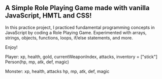 ## A Simple Role Playing Game made with vanilla JavaScript, HMTL and CSS!

In this practice project, I practiced fundamental programming concepts in JavaScript by coding a Role Playing Game. Experimented with arrays, strings, objects, functions, loops, if/else statements, and more.

Enjoy!


Player: xp, health, gold, currentWeaponIndex, attacks, inventory = ["stick"]
Person(hp, mp, atk, def, magic)

Monster: xp, health, attacks
hp, mp, atk, def, magic